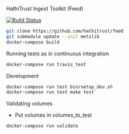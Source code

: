 HathiTrust Ingest Toolkit (Feed)

[![Build Status](https://travis-ci.org/hathitrust/feed.svg?branch=master)](https://travis-ci.org/hathitrust/feed)

```bash
git clone https://github.com/hathitrust/feed
git submodule update --init metslib
docker-compose build
```

Running tests as in continuous integration

```bash
docker-compose run travis_test
```

Development

```bash
docker-compose run test bin/setup_dev.sh
docker-compose run test make test
```

Validating volumes

* Put volumes in volumes_to_test

```bash
docker-compose run validate
```
